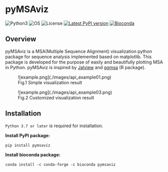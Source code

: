 # pyMSAviz

![Python3](https://img.shields.io/badge/Language-Python3-steelblue)
![OS](https://img.shields.io/badge/OS-_Windows_|_Mac_|_Linux-steelblue)
![License](https://img.shields.io/badge/License-MIT-steelblue)
[![Latest PyPI version](https://img.shields.io/pypi/v/pymsaviz.svg)](https://pypi.python.org/pypi/pymsaviz)
[![Bioconda](https://img.shields.io/conda/vn/bioconda/pymsaviz.svg?color=green)](https://anaconda.org/bioconda/pymsaviz)  

## Overview

pyMSAviz is a MSA(Multiple Sequence Alignment) visualization python package for sequence analysis implemented based on matplotlib.
This package is developed for the purpose of easily and beautifully plotting MSA in Python.
pyMSAviz is inspired by [Jalview](https://www.jalview.org/) and [ggmsa](https://github.com/YuLab-SMU/ggmsa) (R package).

<figure markdown>
  ![example.png](./images/api_example01.png)
  <figcaption>Fig.1 Simple visualization result</figcaption>
</figure>

<figure markdown>
  ![example.png](./images/api_example03.png)
  <figcaption>Fig.2 Customized visualization result</figcaption>
</figure>

## Installation

`Python 3.7 or later` is required for installation.

**Install PyPI package:**

    pip install pymsaviz

**Install bioconda package:**

    conda install -c conda-forge -c bioconda pymsaviz
